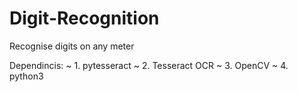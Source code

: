 # Digit-Recognition
Recognise digits on any meter

Dependincis:
~ 1. pytesseract
~ 2. Tesseract OCR
~ 3. OpenCV
~ 4. python3
